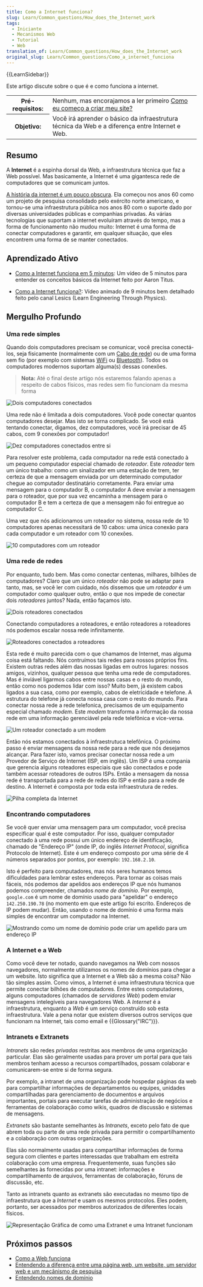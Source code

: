 ```yaml
---
title: Como a Internet funciona?
slug: Learn/Common_questions/How_does_the_Internet_work
tags:
  - Iniciante
  - Mecanismos Web
  - Tutorial
  - Web
translation_of: Learn/Common_questions/How_does_the_Internet_work
original_slug: Learn/Common_questions/Como_a_internet_funciona
---
```


{{LearnSidebar}}

Este artigo discute sobre o que é e como funciona a internet.

<table>
  <tbody>
    <tr>
      <th scope="row">Pré-requisitos:</th>
      <td>
        Nenhum, mas encorajamos a ler primeiro
        <a href="/pt-BR/docs/Learn/Common_questions/Thinking_before_coding"
          >Como eu começo a criar meu site?</a>
      </td>
    </tr>
    <tr>
      <th scope="row">Objetivo:</th>
      <td>
        Você irá aprender o básico da infraestrutura técnica da Web e a diferença entre Internet e Web.
      </td>
    </tr>
  </tbody>
</table>

## Resumo

A **Internet** é a espinha dorsal da Web, a infraestrutura técnica que faz a Web possível. Mas basicamente, a Internet é uma gigantesca rede de computadores que se comunicam juntos.

[A história da internet é um pouco obscura](https://pt.wikipedia.org/wiki/Internet#Hist.C3.B3ria). Ela começou nos anos 60 como um projeto de pesquisa consolidado pelo exército norte americano, e tornou-se uma infraestrutura pública nos anos 80 com o suporte dado por diversas universidades públicas e companhias privadas. As várias tecnologias que suportam a internet evoluíram através do tempo, mas a forma de funcionamento não mudou muito: Internet é uma forma de conectar computadores e garantir, em qualquer situação, que eles encontrem uma forma de se manter conectados.

## Aprendizado Ativo

- [Como a Internet funciona em 5 minutos](https://www.youtube.com/watch?v=7_LPdttKXPc): Um vídeo de 5 minutos para entender os conceitos básicos da Internet feito por Aaron Titus.

- [Como a Internet funciona?](https://www.youtube.com/watch?v=x3c1ih2NJEg): Vídeo animado de 9 minutos bem detalhado feito pelo canal Lesics (Learn Engineering Through Physics).

## Mergulho Profundo

### Uma rede simples

Quando dois computadores precisam se comunicar, você precisa conectá-los, seja fisicamente (normalmente com um [Cabo de rede](https://pt.wikipedia.org/wiki/Cabo_de_par_tran%C3%A7ado)) ou de uma forma sem fio (por exemplo com sistemas [WiFi](https://pt.wikipedia.org/wiki/Wi-Fi) ou [Bluetooth](https://pt.wikipedia.org/wiki/Bluetooth)). Todos os computadores modernos suportam alguma(s) dessas conexões.

> **Nota:** Até o final deste artigo nós estaremos falando apenas a respeito de cabos físicos, mas redes sem fio funcionam da mesma forma

![Dois computadores conectados](internet-schema-1.png)

Uma rede não é limitada a dois computadores. Você pode conectar quantos computadores desejar. Mas isto se torna complicado. Se você está tentando conectar, digamos, dez computadores, você irá precisar de 45 cabos, com 9 conexões por computador!

![Dez computadores conectados entre si](internet-schema-2.png)

Para resolver este problema, cada computador na rede está conectado à um pequeno computador especial chamado de _roteador_. Este _roteador_ tem um único trabalho: como um sinalizador em uma estação de trem, ter certeza de que a mensagem enviada por um determinado computador chegue ao computador destinatário corretamente. Para enviar uma mensagem para o computador B, o computador A deve enviar a mensagem para o roteador, que por sua vez encaminha a mensagem para o computador B e tem a certeza de que a mensagem não foi entregue ao computador C.

Uma vez que nós adicionamos um roteador no sistema, nossa rede de 10 computadores apenas necessitará de 10 cabos: uma única conexão para cada computador e um roteador com 10 conexões.

![10 computadores com um roteador](internet-schema-3.png)

### Uma rede de redes

Por enquanto, tudo bem. Mas como conectar centenas, milhares, bilhões de computadores? Claro que um único _roteador_ não pode se adaptar para tanto, mas, se você ler com cuidado, nós dissemos que um _roteador_ é um computador como qualquer outro, então o que nos impede de conectar dois _roteadores_ juntos? Nada, então façamos isto.

![Dois roteadores conectados](https://mdn.mozillademos.org/files/8447/internet-schema-4.png)

Conectando computadores a roteadores, e então roteadores a roteadores nós podemos escalar nossa rede infinitamente.

![Roteadores conectados a roteadores](https://mdn.mozillademos.org/files/8449/internet-schema-5.png)

Esta rede é muito parecida com o que chamamos de Internet, mas alguma coisa está faltando. Nós contruímos tais redes para nossos próprios fins. Existem outras redes além das nossas ligadas em outros lugares: nossos amigos, vizinhos, qualquer pessoa que tenha uma rede de computadores. Mas é inviável ligarmos cabos entre nossas casas e o resto do mundo, então como nos podemos lidar com isso? Muito bem, já existem cabos ligados a sua casa, como por exemplo, cabos de eletricidade e telefone. A estrutura do telefone já conecta nossa casa com o resto do mundo. Para conectar nossa rede a rede telefonica, precisamos de um equipamento especial chamado _modem_. Este *modem* transforma a informação da nossa rede em uma informação gerenciável pela rede telefônica e vice-versa.

![Um roteador conectado a um modem](https://mdn.mozillademos.org/files/8451/internet-schema-6.png)

Então nós estamos conectados à infraestrutuca telefônica. O próximo passo é enviar mensagens da nossa rede para a rede que nós desejamos alcançar. Para fazer isto, vamos precisar conectar nossa rede a um Provedor de Serviço de Internet (ISP, em inglês). Um ISP é uma compania que gerencia alguns roteadores especiais que são conectados e pode também acessar roteadores de outros ISPs. Então a mensagem da nossa rede é transportada para a rede de redes do ISP e então para a rede de destino. A Internet é composta por toda esta infraestrutura de redes.

![Pilha completa da Internet](https://mdn.mozillademos.org/files/8453/internet-schema-7.png)

### Encontrando computadores

Se você quer enviar uma mensagem para um computador, você precisa especificar qual é este computador. Por isso, qualquer computador conectado à uma rede possui um único endereço de identificação, chamado de "Endereço IP" (onde IP, do inglês _Internet Protocol_, significa Protocolo de Internet). Este é um endereço composto por uma série de 4 números separados por pontos, por exemplo: `192.168.2.10`.

Isto é perfeito para computadores, mas nós seres humanos temos dificuldades para lembrar estes endereços. Para tornar as coisas mais fáceis, nós podemos dar apelidos aos endereços IP que nós humanos podemos compreender, chamados _nome de domínio_. Por exemplo, `google.com` é um nome de domínio usado para "apelidar" o endereço `142.250.190.78` (no momento em que este artigo foi escrito. Endereços de IP podem mudar). Então, usando o nome de domínio é uma forma mais simples de encontrar um computador na Internet.

![Mostrando como um nome de domínio pode criar um apelido para um endereço IP](https://mdn.mozillademos.org/files/8405/dns-ip.png)

### A Internet e a Web

Como você deve ter notado, quando navegamos na Web com nossos navegadores, normalmente utilizamos os nomes de domínios para chegar a um website. Isto significa que a Internet e a Web são a mesma coisa? Não tão simples assim. Como vimos, a Internet é uma infraestrutura técnica que permite conectar bilhões de computadores. Entre estes computadores, alguns computadores (chamados de _servidores Web_) podem enviar mensagens intelegíveis para navegadores Web. A _Internet_ é a infraestrutura, enquanto a _Web_ é um serviço construído sob esta infraestrutura. Vale a pena notar que existem diversos outros serviços que funcionam na Internet, tais como email e {{Glossary("IRC")}}.

### Intranets e Extranets

_Intranets_ são redes _privadas_ restritas aos membros de uma organização particular.
Elas são geralmente usadas para prover um portal para que tais membros tenham acesso a recursos compartilhados, possam colaborar e comunicarem-se entre si de forma segura.

Por exemplo, a intranet de uma organização pode hospedar páginas da web para compartilhar informações de departamentos ou equipes, unidades compartilhadas para gerenciamento de documentos e arquivos importantes, portais para executar tarefas de administração de negócios e ferramentas de colaboração como wikis, quadros de discussão e sistemas de mensagens.

_Extranets_ são bastante semelhantes às _Intranets_, exceto pelo fato de que abrem toda ou parte de uma rede privada para permitir o compartilhamento e a colaboração com outras organizações.

Elas são normalmente usadas para compartilhar informações de forma segura com clientes e partes interessadas que trabalham em estreita colaboração com uma empresa. Frequentemente, suas funções são semelhantes às fornecidas por uma intranet: informações e compartilhamento de arquivos, ferramentas de colaboração, fóruns de discussão, etc.

Tanto as intranets quanto as extranets são executadas no mesmo tipo de infraestrutura que a _Internet_ e usam os mesmos protocolos. Eles podem, portanto, ser acessados por membros autorizados de diferentes locais físicos.

![Representação Gráfica de como uma Extranet e uma Intranet funcionam](https://developer.mozilla.org/en-US/docs/Learn/Common_questions/How_does_the_Internet_work/internet-schema-8.png)

## Próximos passos

- [Como a Web funciona](/pt-BR/docs/Learn/Getting_started_with_the_web/How_the_Web_works)
- [Entendendo a diferença entre uma página web, um website, um servidor web e um mecânismo de pesquisa](https://developer.mozilla.org/pt-BR/docs/Learn/Common_questions/Pages_sites_servers_and_search_engines)
- [Entendendo nomes de domínio](https://developer.mozilla.org/pt-BR/docs/Learn/Common_questions/What_is_a_domain_name)
